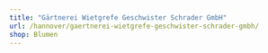 ```yaml
---
title: "Gärtnerei Wietgrefe Geschwister Schrader GmbH"
url: /hannover/gaertnerei-wietgrefe-geschwister-schrader-gmbh/
shop: Blumen
---
```

